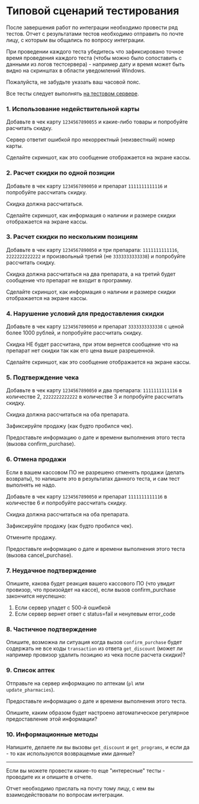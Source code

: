 # Типовой сценарий тестирования

После завершения работ по интеграции необходимо провести ряд тестов. Отчет с результатами тестов необходимо отправить по почте лицу, с которым вы общались по вопросу интеграции.

При проведении каждого теста убедитесь что зафиксировано точное время проведения каждого теста (чтобы можно было сопоставить с данными из логов тестсервера) - например дату и время может быть видно на скринштах в области уведомлений Windows. 

Пожалуйста, не забудьте указать ваш часовой пояс.

Все тесты следует выполнять [на тестовом сервере](/like/test-server.md).


### 1. Использование недействительной карты

Добавьте в чек карту `1234567890055` и какие-либо товары и попробуйте расчитать скидку.

Сервер ответит ошибкой про некорректный (неизвестный) номер карты.

Сделайте скриншот, как это сообщение отображается на экране кассы.


### 2. Расчет скидки по одной позиции

Добавьте в чек карту `1234567890050` и препарат `1111111111116` и попробуйте рассчитать скидку.

Скидка должна рассчитаться.

Сделайте скриншот, как информация о наличии и размере скидки отображается на экране кассы.


### 3. Расчет скидки по нескольким позициям

Добавьте в чек карту `1234567890050` и три препарата: `1111111111116`, `2222222222222` и произвольный третий (не `3333333333338`) и попробуйте рассчитать скидку.

Скидка должна рассчитаться на два препарата, а на третий будет сообщение что препарат не входит в программу.

Сделайте скриншот, как информация о наличии и размере скидки отображается на экране кассы.


### 4. Нарушение условий для предоставления скидки

Добавьте в чек карту `1234567890050` и препарат `3333333333338` с ценой более 1000 рублей, и попробуйте рассчитать скидку.

Скидка НЕ будет рассчитана, при этом вернется сообщение что на препарат нет скидки так как его цена выше разрешенной.

Сделайте скриншот, как это сообщение отображается на экране кассы.


### 5. Подтверждение чека

Добавьте в чек карту `1234567890050` и два препарата: `1111111111116` в количестве 2, `2222222222222` в количестве 3 и попробуйте рассчитать скидку.

Скидка должна рассчитаться на оба препарата.

Зафиксируйте продажу (как будто пробился чек).

Предоставьте информацию о дате и времени выполнения этого теста (вызова confirm_purchase).


### 6. Отмена продажи

Если в вашем кассовом ПО не разрешено отменять продажи (делать возвраты), то напишите это в результатах данного теста, и сам тест выполнять не надо.

Добавьте в чек карту `1234567890050` и препарат `1111111111116` в количестве 6 и попробуйте рассчитать скидку.

Скидка должна рассчитаться на оба препарата.

Зафиксируйте продажу (как будто пробился чек).

Отмените продажу.

Предоставьте информацию о дате и времени выполнения этого теста (вызова cancel_purchase).


### 7. Неудачное подтверждение

Опишите, какова будет реакция вашего кассового ПО (что увидит провизор, что произойдет на кассе), если вызов confirm_purchase закончится неуспешно:

1. Если сервер упадет с 500-й ошибкой
2. Если сервер вернет ответ с status=fail и ненулевым error_code


### 8. Частичное подтверждение

Опишите, возможна ли ситуация когда вызов `confirm_purchase` будет содержать не все коды `transaction` из ответа `get_discount` (может ли например провизор удалить позицию из чека после расчета скидки)?


### 9. Список аптек

Отправьте на сервер информацию по аптекам (`pl` или `update_pharmacies`).

Предоставьте информацию о дате и времени выполнения этого теста.

Опишите, каким образом будет настроено автоматическое регулярное предоставление этой информации?


### 10. Информационные методы

Напишите, делаете ли вы вызовы `get_discount` и `get_programs`, и если да - то как используются возвращемые ими данные?


----------

Если вы можете провести какие-то еще "интересные" тесты - проводите их и опишите в отчете.

Отчет необходимо прислать на почту тому лицу, с кем вы взаимодействовали по вопросам интеграции.
